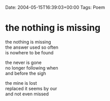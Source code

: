 Date: 2004-05-15T16:39:03+00:00
Tags: Poem

# the nothing is missing

the nothing is missing  
the answer used so often  
is nowhere to be found  
  
the never is gone  
no longer following when  
and before the sigh  
  
the mine is lost  
replaced it seems by our  
and not even missed  